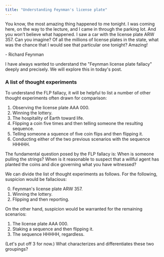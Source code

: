```yaml
---
title: "Understanding Feynman's license plate"
---
```


<div class="media">
  <p>You know, the most amazing thing happened to me tonight. I was coming here, on the way to the lecture, and I came in through the parking lot. And you won’t believe what happened. I saw a car with the license plate ARW 357. Can you imagine? Of all the millions of license plates in the state, what was the chance that I would see that particular one tonight? Amazing!</p>
  
  <p>- Richard Feynman</p>
</div>

I have always wanted to understand the "Feynman license plate fallacy" deeply and precisely. We will explore this in today's post.

### A list of thought experiments

To understand the FLP fallacy, it will be helpful to list a number of other thought experiments often drawn for comparison:

1. Observing the license plate AAA 000.
2. Winning the lottery.
3. The hospitality of Earth toward life.
4. Flipping a coin five times and then telling someone the resulting sequence.
5. Telling someone a squence of five coin flips and then flipping it.
6. Conducting either of the two previous scenarios with the sequence HHHHH.

The fundamental question posed by the FLP fallacy is: When is someone pulling the strings? When is it reasonable to suspect that a willful agent has planted the coins and dice governing what you have witnessed?

We can divide the list of thought experiments as follows. For the following, suspicion would be fallacious:

0. Feynman's license plate ARW 357.
2. Winning the lottery.
4. Flipping and then reporting.

On the other hand, suspicion would be warranted for the remaining scenarios:

1. The license plate AAA 000.
5. Staking a sequence and then flipping it.
6. The sequence HHHHH, regardless.

(Let's put off 3 for now.) What characterizes and differentiates these two groupings?

